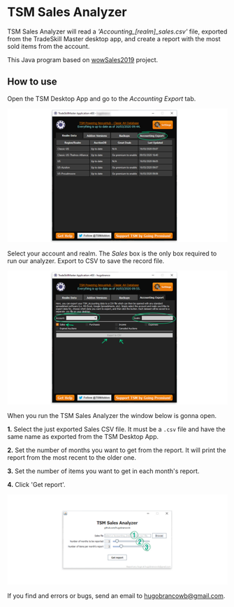 # TSM Sales Analyzer
TSM Sales Analyzer will read a *'Accounting_[realm]_sales.csv'* file, exported from the TradeSkill Master desktop app, and create a report with the most sold items from the account.

This Java program based on [wowSales2019](https://github.com/hugobrancowb/wowSales2019) project.

## How to use
Open the TSM Desktop App and go to the *Accounting Export* tab.

![Account Export tab](https://github.com/hugobrancowb/tsm_sales_analyzer/blob/master/readme_images_-_how_to_use/01.jpg)

Select your account and realm. The *Sales* box is the only box required to run our analyzer. Export to CSV to save the record file.

![Export CSV](https://github.com/hugobrancowb/tsm_sales_analyzer/blob/master/readme_images_-_how_to_use/02.jpg)

When you run the TSM Sales Analyzer the window below is gonna open.

  **1.** Select the just exported Sales CSV file. It must be a `.csv` file and have the same name as exported from the TSM Desktop App.  
  
  **2.** Set the number of months you want to get from the report. It will print the report from the most recent to the older one.  
  
  **3.** Set the number of items you want to get in each month's report.
  
  **4.** Click 'Get report'.

![Set the options](https://github.com/hugobrancowb/tsm_sales_analyzer/blob/master/readme_images_-_how_to_use/03.jpg)

If you find and errors or bugs, send an email to [hugobrancowb@gmail.com](mailto:hugobrancowb@gmail.com).
